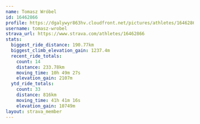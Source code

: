 ```yaml
---
name: Tomasz Wróbel
id: 16462866
profile: https://dgalywyr863hv.cloudfront.net/pictures/athletes/16462866/10169785/1/large.jpg
username: tomasz-wrobel
strava_url: https://www.strava.com/athletes/16462866
stats:
  biggest_ride_distance: 190.77km
  biggest_climb_elevation_gain: 1237.4m
  recent_ride_totals:
    count: 14
    distance: 233.78km
    moving_time: 10h 49m 27s
    elevation_gain: 2107m
  ytd_ride_totals:
    count: 33
    distance: 816km
    moving_time: 41h 41m 16s
    elevation_gain: 10749m
layout: strava_member
--- 
```

